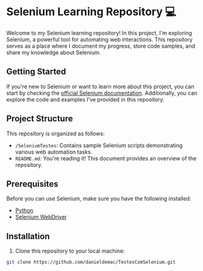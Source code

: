 # Selenium Learning Repository 💻

Welcome to my Selenium learning repository! In this project, I'm exploring Selenium, a powerful tool for automating web interactions. This repository serves as a place where I document my progress, store code samples, and share my knowledge about Selenium.

## Getting Started

If you're new to Selenium or want to learn more about this project, you can start by checking the [official Selenium documentation](https://www.selenium.dev/documentation/en/). Additionally, you can explore the code and examples I've provided in this repository.

## Project Structure

This repository is organized as follows:

- `/SeleniumTestes`: Contains sample Selenium scripts demonstrating various web automation tasks.
- `README.md`: You're reading it! This document provides an overview of the repository.

## Prerequisites

Before you can use Selenium, make sure you have the following installed:

- [Python](https://www.python.org/downloads/)
- [Selenium WebDriver](https://www.selenium.dev/documentation/en/webdriver/driver_requirements/)

## Installation

1. Clone this repository to your local machine:

```bash
git clone https://github.com/danieldemac/TestesComSelenium.git


